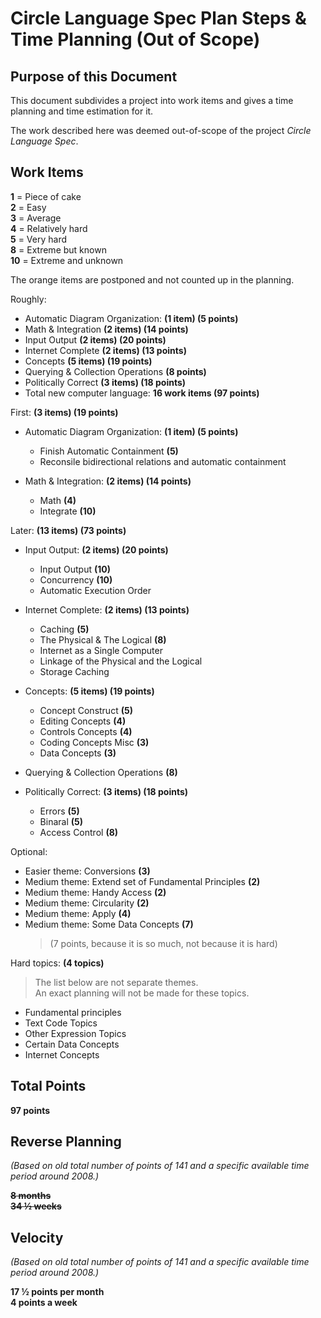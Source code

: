 ﻿Circle Language Spec Plan Steps & Time Planning (Out of Scope)
=============================================================


Purpose of this Document
------------------------

This document subdivides a project into work items and gives a time planning and time estimation for it.

The work described here was deemed out-of-scope of the project *Circle Language Spec*.


Work Items
----------

__1__ = Piece of cake  
__2__ = Easy  
__3__ = Average  
__4__ = Relatively hard  
__5__ = Very hard  
__8__ = Extreme but known  
__10__ = Extreme and unknown  

The orange items are postponed and not counted up in the planning.

Roughly:

- Automatic Diagram Organization: __(1 item)  (5 points)__
- Math & Integration __(2 items)  (14 points)__
- Input Output __(2 items)  (20 points)__
- Internet Complete __(2 items)  (13 points)__
- Concepts __(5 items)  (19 points)__
- Querying & Collection Operations __(8 points)__
- Politically Correct __(3 items)  (18 points)__
- Total new computer language: __16 work items (97 points)__

First: __(3 items)  (19 points)__

- Automatic Diagram Organization: __(1 item)  (5 points)__

    - Finish Automatic Containment __(5)__
    - Reconsile bidirectional relations and automatic containment

- Math & Integration: __(2 items)  (14 points)__

    - Math __(4)__
    - Integrate __(10)__

Later: __(13 items)  (73 points)__

- Input Output: __(2 items)  (20 points)__

    - Input Output __(10)__
    - Concurrency __(10)__
    - Automatic Execution Order

- Internet Complete: __(2 items)  (13 points)__

    - Caching __(5)__
    - The Physical & The Logical __(8)__
    - Internet as a Single Computer
    - Linkage of the Physical and the Logical
    - Storage Caching

- Concepts: __(5 items)  (19 points)__

    - Concept Construct __(5)__
    - Editing Concepts __(4)__
    - Controls Concepts __(4)__
    - Coding Concepts Misc __(3)__
    - Data Concepts __(3)__

- Querying & Collection Operations __(8)__

- Politically Correct: __(3 items)  (18 points)__

    - Errors __(5)__
    - Binaral __(5)__
    - Access Control __(8)__

Optional:

- Easier theme: Conversions  __(3)__
- Medium theme: Extend set of Fundamental Principles  __(2)__
- Medium theme: Handy Access  __(2)__
- Medium theme: Circularity  __(2)__
- Medium theme: Apply  __(4)__
- Medium theme: Some Data Concepts  __(7)__
    > (7 points, because it is so much, not because it is hard)

Hard topics: __(4 topics)__

> The list below are not separate themes.  
> An exact planning will not be made for these topics.

- Fundamental principles
- Text Code Topics
- Other Expression Topics
- Certain Data Concepts
- Internet Concepts


Total Points
------------

__97 points__


Reverse Planning
-----------------

*(Based on old total number of points of 141 and a specific available time period around 2008.)*

__~~8 months~~__  
__~~34 ½ weeks~~__


Velocity
--------

*(Based on old total number of points of 141 and a specific available time period around 2008.)*

__17 ½ points per month__  
__4 points a week__
